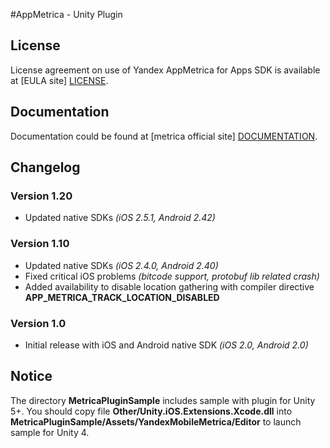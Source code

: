 #AppMetrica - Unity Plugin

## License
License agreement on use of Yandex AppMetrica for Apps SDK is available at [EULA site] [LICENSE].

## Documentation
Documentation could be found at [metrica official site] [DOCUMENTATION].

## Changelog

### Version 1.20

* Updated native SDKs *(iOS 2.5.1, Android 2.42)*

### Version 1.10

* Updated native SDKs *(iOS 2.4.0, Android 2.40)*
* Fixed critical iOS problems *(bitcode support, protobuf lib related crash)*
* Added availability to disable location gathering with compiler directive **APP_METRICA_TRACK_LOCATION_DISABLED**

### Version 1.0

* Initial release with iOS and Android native SDK *(iOS 2.0, Android 2.0)*

## Notice

The directory **MetricaPluginSample** includes sample with plugin for Unity 5+. You should copy file  **Other/Unity.iOS.Extensions.Xcode.dll** into **MetricaPluginSample/Assets/YandexMobileMetrica/Editor** to launch sample for Unity 4.

[LICENSE]: http://legal.yandex.ru/metrica_termsofuse/ "Yandex AppMetrica agreement"
[DOCUMENTATION]: https://tech.yandex.com/metrica-mobile-sdk/doc/mobile-sdk-dg/concepts/unity-plugin-docpage/ "Yandex AppMetrica Unity Plugin documentation"

